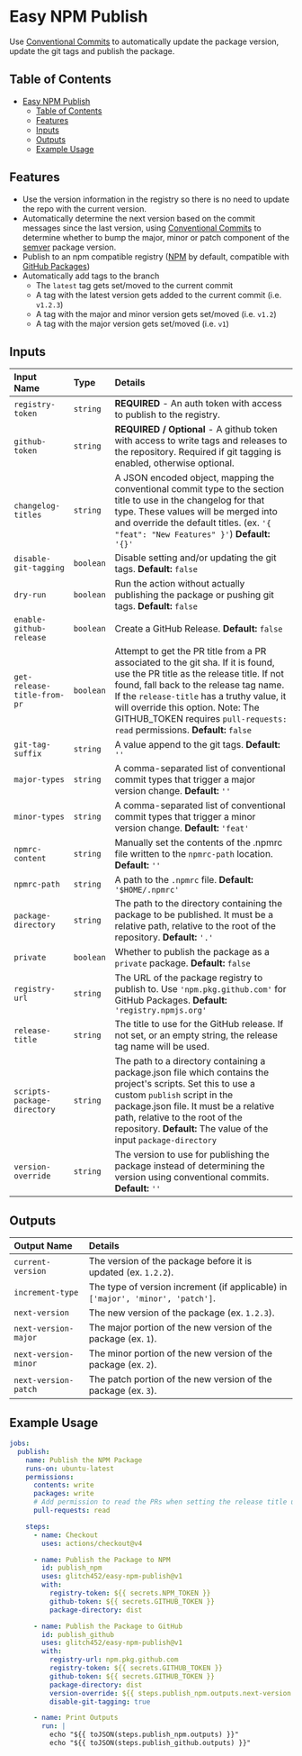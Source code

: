 # Easy NPM Publish

Use [Conventional Commits](https://www.conventionalcommits.org) to automatically update the package version, update the
git tags and publish the package.

## Table of Contents

- [Easy NPM Publish](#easy-npm-publish)
  - [Table of Contents](#table-of-contents)
  - [Features](#features)
  - [Inputs](#inputs)
  - [Outputs](#outputs)
  - [Example Usage](#example-usage)

## Features

- Use the version information in the registry so there is no need to update the repo with the current version.
- Automatically determine the next version based on the commit messages since the last version, using
  [Conventional Commits](https://www.conventionalcommits.org) to determine whether to bump the major, minor or patch
  component of the [semver](https://semver.org) package version.
- Publish to an npm compatible registry ([NPM](https://www.npmjs.com) by default, compatible with
  [GitHub Packages](https://docs.github.com/en/packages))
- Automatically add tags to the branch
  - The `latest` tag gets set/moved to the current commit
  - A tag with the latest version gets added to the current commit (i.e. `v1.2.3`)
  - A tag with the major and minor version gets set/moved (i.e. `v1.2`)
  - A tag with the major version gets set/moved (i.e. `v1`)

## Inputs

| Input Name                  | Type      | Details                                                                                                                                                                                                                                                                                                                                   |
| :-------------------------- | :-------- | :---------------------------------------------------------------------------------------------------------------------------------------------------------------------------------------------------------------------------------------------------------------------------------------------------------------------------------------- |
| `registry-token`            | `string`  | **REQUIRED** - An auth token with access to publish to the registry.                                                                                                                                                                                                                                                                      |
| `github-token`              | `string`  | **REQUIRED / Optional** - A github token with access to write tags and releases to the repository. Required if git tagging is enabled, otherwise optional.                                                                                                                                                                                |
| `changelog-titles`          | `string`  | A JSON encoded object, mapping the conventional commit type to the section title to use in the changelog for that type. These values will be merged into and override the default titles. (ex. `'{ "feat": "New Features" }'`) **Default:** `'{}'`                                                                                        |
| `disable-git-tagging`       | `boolean` | Disable setting and/or updating the git tags. **Default:** `false`                                                                                                                                                                                                                                                                        |
| `dry-run`                   | `boolean` | Run the action without actually publishing the package or pushing git tags. **Default:** `false`                                                                                                                                                                                                                                          |
| `enable-github-release`     | `boolean` | Create a GitHub Release. **Default:** `false`                                                                                                                                                                                                                                                                                             |
| `get-release-title-from-pr` | `boolean` | Attempt to get the PR title from a PR associated to the git sha. If it is found, use the PR title as the release title. If not found, fall back to the release tag name. If the `release-title` has a truthy value, it will override this option. Note: The GITHUB_TOKEN requires `pull-requests: read` permissions. **Default:** `false` |
| `git-tag-suffix`            | `string`  | A value append to the git tags. **Default:** `''`                                                                                                                                                                                                                                                                                         |
| `major-types`               | `string`  | A comma-separated list of conventional commit types that trigger a major version change. **Default:** `''`                                                                                                                                                                                                                                |
| `minor-types`               | `string`  | A comma-separated list of conventional commit types that trigger a minor version change. **Default:** `'feat'`                                                                                                                                                                                                                            |
| `npmrc-content`             | `string`  | Manually set the contents of the .npmrc file written to the `npmrc-path` location. **Default:** `''`                                                                                                                                                                                                                                      |
| `npmrc-path`                | `string`  | A path to the `.npmrc` file. **Default:** `'$HOME/.npmrc'`                                                                                                                                                                                                                                                                                |
| `package-directory`         | `string`  | The path to the directory containing the package to be published. It must be a relative path, relative to the root of the repository. **Default:** `'.'`                                                                                                                                                                                  |
| `private`                   | `boolean` | Whether to publish the package as a `private` package. **Default:** `false`                                                                                                                                                                                                                                                               |
| `registry-url`              | `string`  | The URL of the package registry to publish to. Use `'npm.pkg.github.com'` for GitHub Packages. **Default:** `'registry.npmjs.org'`                                                                                                                                                                                                        |
| `release-title`             | `string`  | The title to use for the GitHub release. If not set, or an empty string, the release tag name will be used.                                                                                                                                                                                                                               |
| `scripts-package-directory` | `string`  | The path to a directory containing a package.json file which contains the project's scripts. Set this to use a custom `publish` script in the package.json file. It must be a relative path, relative to the root of the repository. **Default:** The value of the input `package-directory`                                              |
| `version-override`          | `string`  | The version to use for publishing the package instead of determining the version using conventional commits. **Default:** `''`                                                                                                                                                                                                            |

## Outputs

| Output Name          | Details                                                                         |
| :------------------- | :------------------------------------------------------------------------------ |
| `current-version`    | The version of the package before it is updated (ex. `1.2.2`).                  |
| `increment-type`     | The type of version increment (if applicable) in `['major', 'minor', 'patch']`. |
| `next-version`       | The new version of the package (ex. `1.2.3`).                                   |
| `next-version-major` | The major portion of the new version of the package (ex. `1`).                  |
| `next-version-minor` | The minor portion of the new version of the package (ex. `2`).                  |
| `next-version-patch` | The patch portion of the new version of the package (ex. `3`).                  |

## Example Usage

```yaml
jobs:
  publish:
    name: Publish the NPM Package
    runs-on: ubuntu-latest
    permissions:
      contents: write
      packages: write
      # Add permission to read the PRs when setting the release title using the PR title
      pull-requests: read

    steps:
      - name: Checkout
        uses: actions/checkout@v4

      - name: Publish the Package to NPM
        id: publish_npm
        uses: glitch452/easy-npm-publish@v1
        with:
          registry-token: ${{ secrets.NPM_TOKEN }}
          github-token: ${{ secrets.GITHUB_TOKEN }}
          package-directory: dist

      - name: Publish the Package to GitHub
        id: publish_github
        uses: glitch452/easy-npm-publish@v1
        with:
          registry-url: npm.pkg.github.com
          registry-token: ${{ secrets.GITHUB_TOKEN }}
          github-token: ${{ secrets.GITHUB_TOKEN }}
          package-directory: dist
          version-override: ${{ steps.publish_npm.outputs.next-version }}
          disable-git-tagging: true

      - name: Print Outputs
        run: |
          echo "${{ toJSON(steps.publish_npm.outputs) }}"
          echo "${{ toJSON(steps.publish_github.outputs) }}"
```
